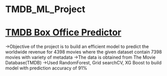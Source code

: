 # TMDB_ML_Project

# [TMDB Box Office Predictor](https://github.com/sujith0707/TMDB_ML_Project/blob/master/TMDbMovieBoxOfficePredictionModel.ipynb) 
->Objective of the project is to build an efficient model to
  predict the worldwide revenue for 4398 movies where
  the given dataset contain 7398 movies with variety of
  metadata
->The data is obtained from The Movie Database(TMDB)
->Used RandomForest, Grid searchCV, XG Boost to build
  model with prediction accuracy of 91%
  
  [](/images/download1.png)
  [](/images/download2.png)
  [](/images/download3.png)

